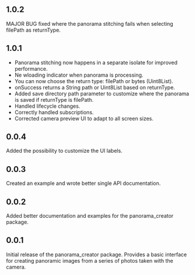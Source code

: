 ## 1.0.2

MAJOR BUG fixed where the panorama stitching fails when selecting filePath as returnType.

## 1.0.1

* Panorama stitching now happens in a separate isolate for improved performance.
* Ne wloading indicator when panorama is processing.
* You can now choose the return type: filePath or bytes (Uint8List).
* onSuccess returns a String path or Uint8List based on returnType.
* Added save directory path parameter to customize where the panorama is saved if returnType is filePath.
* Handled lifecycle changes.
* Correctly handled subscriptions.
* Corrected camera preview UI to adapt to all screen sizes.

## 0.0.4

Added the possibility to customize the UI labels.

## 0.0.3

Created an example and wrote better single API documentation.

## 0.0.2

Added better documentation and examples for the panorama_creator package.

## 0.0.1

Initial release of the panorama_creator package.
Provides a basic interface for creating panoramic images from a series of photos taken with the camera.
